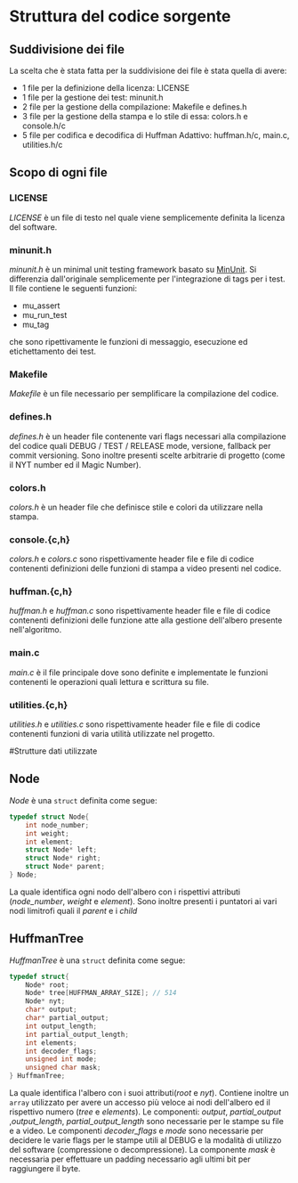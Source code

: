 # Struttura del codice sorgente

## Suddivisione dei file
  
La scelta che è stata fatta per la suddivisione dei file è stata quella di avere:
* 1 file per la definizione della licenza: LICENSE
* 1 file per la gestione dei test: minunit.h
* 2 file per la gestione della compilazione: Makefile e defines.h
* 3 file per la gestione della stampa e lo stile di essa: colors.h e console.h/c
* 5 file per codifica e decodifica di Huffman Adattivo: huffman.h/c, main.c, utilities.h/c

## Scopo di ogni file
### LICENSE

*LICENSE* è un file di testo nel quale viene semplicemente definita la licenza del software.

### minunit.h

*minunit.h* è un minimal unit testing framework basato su [MinUnit](http://www.jera.com/techinfo/jtns/jtn002.html). Si differenzia dall'originale semplicemente per l'integrazione di tags per i test.  
Il file contiene le seguenti funzioni:
* mu_assert
* mu_run_test
* mu_tag 

che sono ripettivamente le funzioni di messaggio, esecuzione ed etichettamento dei test.

### Makefile
*Makefile* è un file necessario per semplificare la compilazione del codice.

### defines.h
*defines.h* è un header file contenente vari flags necessari alla compilazione del codice quali DEBUG / TEST / RELEASE mode, versione, fallback per commit versioning. Sono inoltre presenti scelte arbitrarie di progetto (come il NYT number ed il Magic Number).

### colors.h
*colors.h* è un header file che definisce stile e colori da utilizzare nella stampa.

### console.{c,h}
*colors.h* e *colors.c* sono rispettivamente header file e file di codice contenenti definizioni delle funzioni di stampa a video presenti nel codice.

### huffman.{c,h}
*huffman.h* e *huffman.c* sono rispettivamente header file e file di codice contenenti definizioni delle funzione atte alla gestione dell'albero presente nell'algoritmo.

### main.c
*main.c* è il file principale dove sono definite e implementate le funzioni contenenti le operazioni quali lettura e scrittura su file.

### utilities.{c,h}
*utilities.h* e *utilities.c* sono rispettivamente header file e file di codice contenenti funzioni di varia utilità utilizzate nel progetto.

#Strutture dati utilizzate

## Node

*Node* è una `struct` definita come segue:
```c
typedef struct Node{    
    int node_number;
    int weight;
    int element;
    struct Node* left;
    struct Node* right;
    struct Node* parent;
} Node;
``` 
La quale identifica ogni nodo dell'albero con i rispettivi attributi (*node_number*, *weight* e *element*).
Sono inoltre presenti i puntatori ai vari nodi limitrofi quali il *parent* e i *child* 
## HuffmanTree

*HuffmanTree* è una `struct` definita come segue:
```c
typedef struct{
    Node* root;
    Node* tree[HUFFMAN_ARRAY_SIZE]; // 514
    Node* nyt;
    char* output;
    char* partial_output;
    int output_length;
    int partial_output_length;
    int elements;
    int decoder_flags;
    unsigned int mode;
    unsigned char mask;
} HuffmanTree;
``` 
La quale identifica l'albero con i suoi attributi(*root* e *nyt*).
Contiene inoltre un `array` utilizzato per avere un accesso più veloce ai nodi dell'albero ed il rispettivo numero (*tree* e *elements*).
Le componenti: *output*, *partial_output* ,*output_length*, *partial_output_length* sono necessarie per le stampe su file e a video.
Le componenti *decoder_flags* e *mode* sono necessarie per decidere le varie flags per le stampe utili al DEBUG e la modalità di utilizzo del software (compressione o decompressione).
La componente *mask* è necessaria per effettuare un padding necessario agli ultimi bit per raggiungere il byte.